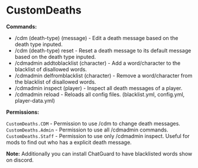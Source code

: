 # CustomDeaths

**Commands:**
- /cdm (death-type) (message) - Edit a death message based on the death type inputed.
- /cdm (death-type) reset - Reset a death message to its default message based on the death type inputed.
- /cdmadmin addtoblacklist (character) - Add a word/character to the blacklist of disallowed words.
- /cdmadmin delfromblacklist (character) - Remove a word/character from the blacklist of disallowed words.
- /cdmadmin inspect (player) - Inspect all death messages of a player.
- /cdmadmin reload - Reloads all config files. (blacklist.yml, config.yml, player-data.yml)

**Permissions:**

`CustomDeaths.CDM` - Permission to use /cdm to change death messages.
`CustomDeaths.Admin` - Permission to use all /cdmadmin commands.
`CustomDeaths.Staff` - Permission to use only /cdmadmin inspect. Useful for mods to find out who has a explicit death message.

**Note:**
Additionally you can install ChatGuard to have blacklisted words show on discord.
